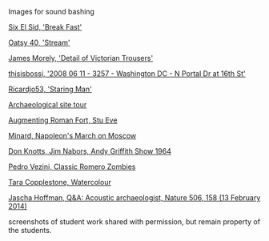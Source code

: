 Images for sound bashing

[Six El Sid, 'Break Fast'](https://farm8.staticflickr.com/7188/6786558606_24bf54c04c_o_d.jpg)

[Oatsy 40, 'Stream'](https://farm6.staticflickr.com/5492/9920067926_9a9ba5fb45_o_d.jpg)

[James Morely, 'Detail of Victorian Trousers'](https://farm8.staticflickr.com/7472/15637796200_3f50cfc72e_o_d.jpg)

[thisisbossi, '2008 06 11 - 3257 - Washington DC - N Portal Dr at 16th St'](https://farm4.staticflickr.com/3603/3361593196_e5b985a857_o_d.jpg)

[Ricardjo53, 'Staring Man'](https://farm8.staticflickr.com/7126/7863127604_d7d266aa37_o_d.jpg)

[Archaeological site tour](http://www.dayofarchaeology.com/cakes-cottages-and-manky-bones/)

[Augmenting Roman Fort, Stu Eve](http://www.dead-mens-eyes.org)

[Minard, Napoleon's March on Moscow](https://upload.wikimedia.org/wikipedia/commons/2/29/Minard.png)

[Don Knotts, Jim Nabors, Andy Griffith Show 1964](https://upload.wikimedia.org/wikipedia/commons/d/d7/Don_Knotts_Jim_Nabors_Andy_Griffith_Show_1964.JPG)

[Pedro Vezini, Classic Romero Zombies](https://farm5.staticflickr.com/4137/4791322423_7213b78fb9_b_d.jpg)

[Tara Copplestone, Watercolour](http://blog.taracopplestone.co.uk/making-things-photobashing-as-archaeological-remediation/)

[Jascha Hoffman, Q&A: Acoustic archaeologist, Nature 506, 158 (13 February 2014)](http://www.nature.com/nature/journal/v506/n7487/full/506158a.html?WT.ec_id=NATURE-20140213)

screenshots of student work shared with permission, but remain property of the students.